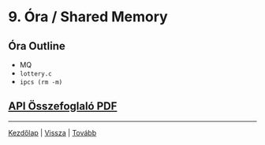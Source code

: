 # 9. Óra / Shared Memory




## Óra Outline

- MQ
- `lottery.c`
- `ipcs (rm -m)`


## [API Összefoglaló PDF](https://github.com/rontap/elteik-web/raw/main/teaching/opsys/materials/OPSYS_summary_p1.pdf)

---
[Kezdőlap](index.md)
|
[Vissza](gy7.md)
|
[Tovább](gy9.md)
